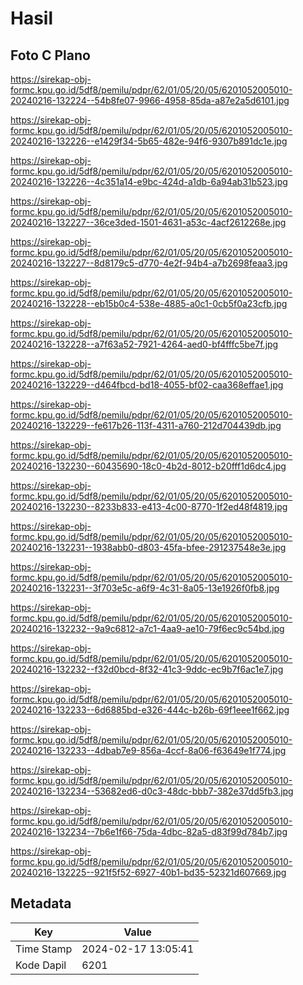 # Hasil

## Foto C Plano

https://sirekap-obj-formc.kpu.go.id/5df8/pemilu/pdpr/62/01/05/20/05/6201052005010-20240216-132224--54b8fe07-9966-4958-85da-a87e2a5d6101.jpg

https://sirekap-obj-formc.kpu.go.id/5df8/pemilu/pdpr/62/01/05/20/05/6201052005010-20240216-132226--e1429f34-5b65-482e-94f6-9307b891dc1e.jpg

https://sirekap-obj-formc.kpu.go.id/5df8/pemilu/pdpr/62/01/05/20/05/6201052005010-20240216-132226--4c351a14-e9bc-424d-a1db-6a94ab31b523.jpg

https://sirekap-obj-formc.kpu.go.id/5df8/pemilu/pdpr/62/01/05/20/05/6201052005010-20240216-132227--36ce3ded-1501-4631-a53c-4acf2612268e.jpg

https://sirekap-obj-formc.kpu.go.id/5df8/pemilu/pdpr/62/01/05/20/05/6201052005010-20240216-132227--8d8179c5-d770-4e2f-94b4-a7b2698feaa3.jpg

https://sirekap-obj-formc.kpu.go.id/5df8/pemilu/pdpr/62/01/05/20/05/6201052005010-20240216-132228--eb15b0c4-538e-4885-a0c1-0cb5f0a23cfb.jpg

https://sirekap-obj-formc.kpu.go.id/5df8/pemilu/pdpr/62/01/05/20/05/6201052005010-20240216-132228--a7f63a52-7921-4264-aed0-bf4fffc5be7f.jpg

https://sirekap-obj-formc.kpu.go.id/5df8/pemilu/pdpr/62/01/05/20/05/6201052005010-20240216-132229--d464fbcd-bd18-4055-bf02-caa368effae1.jpg

https://sirekap-obj-formc.kpu.go.id/5df8/pemilu/pdpr/62/01/05/20/05/6201052005010-20240216-132229--fe617b26-113f-4311-a760-212d704439db.jpg

https://sirekap-obj-formc.kpu.go.id/5df8/pemilu/pdpr/62/01/05/20/05/6201052005010-20240216-132230--60435690-18c0-4b2d-8012-b20fff1d6dc4.jpg

https://sirekap-obj-formc.kpu.go.id/5df8/pemilu/pdpr/62/01/05/20/05/6201052005010-20240216-132230--8233b833-e413-4c00-8770-1f2ed48f4819.jpg

https://sirekap-obj-formc.kpu.go.id/5df8/pemilu/pdpr/62/01/05/20/05/6201052005010-20240216-132231--1938abb0-d803-45fa-bfee-291237548e3e.jpg

https://sirekap-obj-formc.kpu.go.id/5df8/pemilu/pdpr/62/01/05/20/05/6201052005010-20240216-132231--3f703e5c-a6f9-4c31-8a05-13e1926f0fb8.jpg

https://sirekap-obj-formc.kpu.go.id/5df8/pemilu/pdpr/62/01/05/20/05/6201052005010-20240216-132232--9a9c6812-a7c1-4aa9-ae10-79f6ec9c54bd.jpg

https://sirekap-obj-formc.kpu.go.id/5df8/pemilu/pdpr/62/01/05/20/05/6201052005010-20240216-132232--f32d0bcd-8f32-41c3-9ddc-ec9b7f6ac1e7.jpg

https://sirekap-obj-formc.kpu.go.id/5df8/pemilu/pdpr/62/01/05/20/05/6201052005010-20240216-132233--6d6885bd-e326-444c-b26b-69f1eee1f662.jpg

https://sirekap-obj-formc.kpu.go.id/5df8/pemilu/pdpr/62/01/05/20/05/6201052005010-20240216-132233--4dbab7e9-856a-4ccf-8a06-f63649e1f774.jpg

https://sirekap-obj-formc.kpu.go.id/5df8/pemilu/pdpr/62/01/05/20/05/6201052005010-20240216-132234--53682ed6-d0c3-48dc-bbb7-382e37dd5fb3.jpg

https://sirekap-obj-formc.kpu.go.id/5df8/pemilu/pdpr/62/01/05/20/05/6201052005010-20240216-132234--7b6e1f66-75da-4dbc-82a5-d83f99d784b7.jpg

https://sirekap-obj-formc.kpu.go.id/5df8/pemilu/pdpr/62/01/05/20/05/6201052005010-20240216-132225--921f5f52-6927-40b1-bd35-52321d607669.jpg


## Metadata

| Key        | Value               |
| ---------- | ------------------- |
| Time Stamp | 2024-02-17 13:05:41 |
| Kode Dapil | 6201                |



